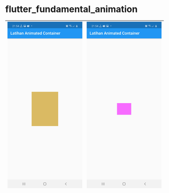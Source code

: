 # flutter_fundamental_animation
 


|<img src="https://github.com/gzeinnumer/flutter_fundamental_animation/blob/master/preview/flutter_fundamental_animation_1.jpg" width="300" />|<img src="https://github.com/gzeinnumer/flutter_fundamental_animation/blob/master/preview/flutter_fundamental_animation_2.jpg" width="300" />|
|--|--|
